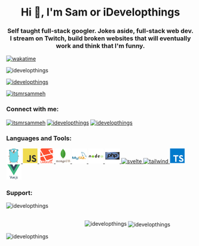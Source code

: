 

<h1 align="center">Hi 👋, I'm Sam or iDevelopthings</h1>
<h3 align="center">Self taught full-stack googler. Jokes aside, full-stack web dev. I stream on Twitch, build broken websites that will eventually work and think that I'm funny.</h3>


[![wakatime](https://wakatime.com/badge/user/e3554835-2c7c-4e57-a5b0-6c34501aa484.svg)](https://wakatime.com/@e3554835-2c7c-4e57-a5b0-6c34501aa484)

<p align="left"> <img src="https://komarev.com/ghpvc/?username=idevelopthings&label=Profile%20views&color=0e75b6&style=flat" alt="idevelopthings" /> </p>

<p align="left"> <a href="https://github.com/ryo-ma/github-profile-trophy"><img src="https://github-profile-trophy.vercel.app/?username=idevelopthings" alt="idevelopthings" /></a> </p>

<p align="left"> <a href="https://twitter.com/itsmrsammeh" target="blank"><img src="https://img.shields.io/twitter/follow/itsmrsammeh?logo=twitter&style=for-the-badge" alt="itsmrsammeh" /></a> </p>

<h3 align="left">Connect with me:</h3>
<p align="left">
<a href="https://twitter.com/itsmrsammeh" target="blank"><img align="center" src="https://raw.githubusercontent.com/rahuldkjain/github-profile-readme-generator/master/src/images/icons/Social/twitter.svg" alt="itsmrsammeh" height="30" width="40" /></a>
<a href="https://instagram.com/idevelopthings" target="blank"><img align="center" src="https://raw.githubusercontent.com/rahuldkjain/github-profile-readme-generator/master/src/images/icons/Social/instagram.svg" alt="idevelopthings" height="30" width="40" /></a>
<a href="https://www.youtube.com/c/idevelopthings" target="blank"><img align="center" src="https://raw.githubusercontent.com/rahuldkjain/github-profile-readme-generator/master/src/images/icons/Social/youtube.svg" alt="idevelopthings" height="30" width="40" /></a>
</p>

<h3 align="left">Languages and Tools:</h3>
<p align="left"> <a href="https://golang.org" target="_blank"> <img src="https://raw.githubusercontent.com/devicons/devicon/master/icons/go/go-original.svg" alt="go" width="40" height="40"/> </a> <a href="https://developer.mozilla.org/en-US/docs/Web/JavaScript" target="_blank"> <img src="https://raw.githubusercontent.com/devicons/devicon/master/icons/javascript/javascript-original.svg" alt="javascript" width="40" height="40"/> </a> <a href="https://laravel.com/" target="_blank"> <img src="https://raw.githubusercontent.com/devicons/devicon/master/icons/laravel/laravel-plain-wordmark.svg" alt="laravel" width="40" height="40"/> </a> <a href="https://www.mongodb.com/" target="_blank"> <img src="https://raw.githubusercontent.com/devicons/devicon/master/icons/mongodb/mongodb-original-wordmark.svg" alt="mongodb" width="40" height="40"/> </a> <a href="https://www.mysql.com/" target="_blank"> <img src="https://raw.githubusercontent.com/devicons/devicon/master/icons/mysql/mysql-original-wordmark.svg" alt="mysql" width="40" height="40"/> </a> <a href="https://nodejs.org" target="_blank"> <img src="https://raw.githubusercontent.com/devicons/devicon/master/icons/nodejs/nodejs-original-wordmark.svg" alt="nodejs" width="40" height="40"/> </a> <a href="https://www.php.net" target="_blank"> <img src="https://raw.githubusercontent.com/devicons/devicon/master/icons/php/php-original.svg" alt="php" width="40" height="40"/> </a> <a href="https://svelte.dev" target="_blank"> <img src="https://upload.wikimedia.org/wikipedia/commons/1/1b/Svelte_Logo.svg" alt="svelte" width="40" height="40"/> </a> <a href="https://tailwindcss.com/" target="_blank"> <img src="https://www.vectorlogo.zone/logos/tailwindcss/tailwindcss-icon.svg" alt="tailwind" width="40" height="40"/> </a> <a href="https://www.typescriptlang.org/" target="_blank"> <img src="https://raw.githubusercontent.com/devicons/devicon/master/icons/typescript/typescript-original.svg" alt="typescript" width="40" height="40"/> </a> <a href="https://vuejs.org/" target="_blank"> <img src="https://raw.githubusercontent.com/devicons/devicon/master/icons/vuejs/vuejs-original-wordmark.svg" alt="vuejs" width="40" height="40"/> </a> </p>

<h3 align="left">Support:</h3>
<p><a href="https://www.buymeacoffee.com/idevelopthings"> <img align="left" src="https://cdn.buymeacoffee.com/buttons/v2/default-yellow.png" height="50" width="210" alt="idevelopthings" /></a></p><br><br>

<p><img align="left" src="https://github-readme-stats.vercel.app/api/top-langs?username=idevelopthings&show_icons=true&locale=en&layout=compact&hide=c%23" alt="idevelopthings" /></p>

<p>&nbsp;<img align="center" src="https://github-readme-stats.vercel.app/api?username=idevelopthings&show_icons=true&locale=en" alt="idevelopthings" /></p>

<p><img align="center" src="https://github-readme-streak-stats.herokuapp.com/?user=idevelopthings&" alt="idevelopthings" /></p>
